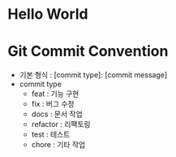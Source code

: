 # Hello World

# Git Commit Convention

- 기본 형식 : [commit type]: [commit message]
- commit type
  - feat : 기능 구현
  - fix : 버그 수정
  - docs : 문서 작업
  - refactor : 리팩토링
  - test : 테스트
  - chore : 기타 작업